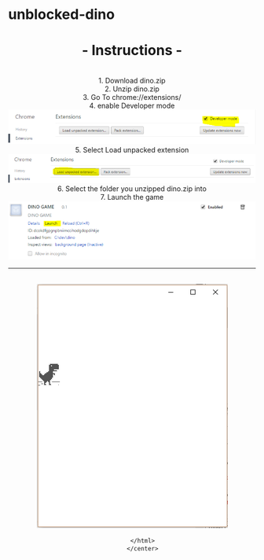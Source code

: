 # unblocked-dino
<center>
   <h1><b> - Instructions - </b></h1>
   <br>
         1.  Download dino.zip
         <br>
          2.  Unzip dino.zip 
          <br>
          3.  Go To chrome://extensions/
          <br>
          4.  enable Developer mode
          <html>
          <br>
          <img src="https://raw.githubusercontent.com/nerdsnook/unblocked-dino/master/help-img/help1.PNG" alt="devmode/help1.png" />
          <br>
          </html>
          5. Select Load unpacked extension
          <html>
          <br>
          <img src="https://raw.githubusercontent.com/nerdsnook/unblocked-dino/master/help-img/help2.PNG" alt="selectfiles/help2.png" />
          <br>
          </html>
          6. Select the folder you unzipped dino.zip into  
          <br>
          7. Launch the game 
          <html>
          <br>
          <img src="https://raw.githubusercontent.com/nerdsnook/unblocked-dino/master/help-img/help3.PNG" alt="enjoy/help3.png" />
          <br>
        <hr>
        <br>
        <img src="https://raw.githubusercontent.com/nerdsnook/unblocked-dino/master/help-img/play.PNG" alt="play/play.png" />
          
          </html>
          </center>
          
